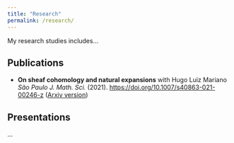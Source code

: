 ```yaml
---
title: "Research"
permalink: /research/
---
```


My research studies includes...

## Publications


- **On sheaf cohomology and natural expansions** 
with Hugo Luiz Mariano
_São Paulo J. Math. Sci._ (2021). 
https://doi.org/10.1007/s40863-021-00246-z ([Arxiv version](https://arxiv.org/pdf/2008.10677.pdf))


## Presentations

...
